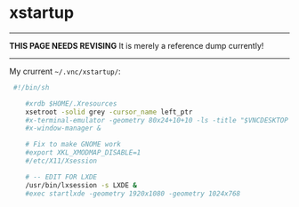 # xstartup

----

**THIS PAGE NEEDS REVISING**
It is merely a reference dump currently!

----

My crurrent `~/.vnc/xstartup/`:

```sh
 #!/bin/sh

	#xrdb $HOME/.Xresources
	xsetroot -solid grey -cursor_name left_ptr
	#x-terminal-emulator -geometry 80x24+10+10 -ls -title "$VNCDESKTOP Desktop" &
	#x-window-manager &

	# Fix to make GNOME work
	#export XKL_XMODMAP_DISABLE=1
	#/etc/X11/Xsession

	# -- EDIT FOR LXDE
	/usr/bin/lxsession -s LXDE &
	#exec startlxde -geometry 1920x1080 -geometry 1024x768
```

